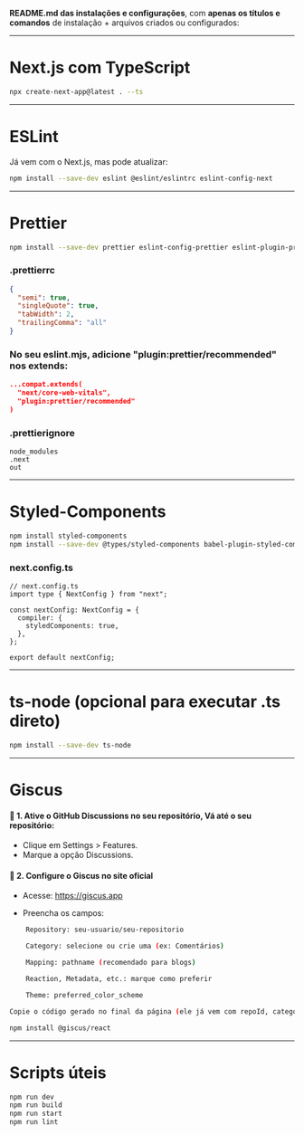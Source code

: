 **README.md das instalações e configurações**, com **apenas os títulos e comandos** de instalação + arquivos criados ou configurados:

---

# Next.js com TypeScript

```bash
npx create-next-app@latest . --ts
````

---

# ESLint

Já vem com o Next.js, mas pode atualizar:

```bash
npm install --save-dev eslint @eslint/eslintrc eslint-config-next
```
---

# Prettier

```bash
npm install --save-dev prettier eslint-config-prettier eslint-plugin-prettier
```

### .prettierrc


```json
{
  "semi": true,
  "singleQuote": true,
  "tabWidth": 2,
  "trailingComma": "all"
}
```

### No seu eslint.mjs, adicione "plugin:prettier/recommended" nos extends:


```json
...compat.extends(
  "next/core-web-vitals",
  "plugin:prettier/recommended"
)
```

### .prettierignore

```
node_modules
.next
out
```
---

# Styled-Components

```bash
npm install styled-components
npm install --save-dev @types/styled-components babel-plugin-styled-components
```
### next.config.ts

```
// next.config.ts
import type { NextConfig } from "next";

const nextConfig: NextConfig = {
  compiler: {
    styledComponents: true,
  },
};

export default nextConfig;

```
---

# ts-node (opcional para executar .ts direto)

```bash
npm install --save-dev ts-node
```

---

# Giscus

#### 🔧 1. Ative o GitHub Discussions no seu repositório, Vá até o seu repositório:

 - Clique em Settings > Features.
 - Marque a opção Discussions.

#### 🔧 2. Configure o Giscus no site oficial

 - Acesse: https://giscus.app

 - Preencha os campos:
```bash
    Repository: seu-usuario/seu-repositorio

    Category: selecione ou crie uma (ex: Comentários)

    Mapping: pathname (recomendado para blogs)

    Reaction, Metadata, etc.: marque como preferir

    Theme: preferred_color_scheme

Copie o código gerado no final da página (ele já vem com repoId, categoryId e tudo pronto).
```

```bash
npm install @giscus/react
```

---

# Scripts úteis

```bash
npm run dev
npm run build
npm run start
npm run lint
```
